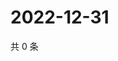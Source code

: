 # 2022-12-31

共 0 条

<!-- BEGIN WEIBO -->
<!-- 最后更新时间 Sat Dec 31 2022 15:11:23 GMT+0800 (China Standard Time) -->

<!-- END WEIBO -->
